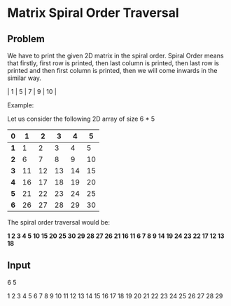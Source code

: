 # Matrix Spiral Order Traversal

## Problem

We have to print the given 2D matrix in the spiral order. Spiral Order means that firstly, first row is printed, then last column is printed, then last row is printed and then first column is printed, then we will come inwards in the similar way.

|  1 |  5 |  7 |  9 | 10 |

Example:  

Let us consider the following 2D array of size 6 * 5

|  0   |  1 |  2 |  3 |  4 |  5 |
|-----|----|----|----|----|----|
|   **1** |  1 |  2 |  3 |  4 |  5 |
|   **2** |  6 |  7 |  8 |  9 | 10 |
|   **3** | 11 | 12 | 13 | 14 | 15 |
|   **4** | 16 | 17 | 18 | 19 | 20 |
|   **5** | 21 | 22 | 23 | 24 | 25 |
|   **6** | 26 | 27 | 28 | 29 | 30 |


The spiral order traversal would be:

**1  2  3  4  5  10 15 20 25 30  29 28 27 26 21  16 11 6  7  8  9  14 19 24 23 22  17 12 13 18**

## Input

6 5

1 2 3 4 5
6 7 8 9 10
11 12 13 14 15
16 17 18 19 20
21 22 23 24 25
26 27 28 29 30

## Output

	
``1  2  3  4  5  10 15 20 25 30  29 28 27 26 21  16 11 6  7  8  9  14 19 24 23 22  17 12 13 18``

## Solution

respectively. These variables keep track of the indices of the current row and column being traversed.

2.  While `row_start` is less than or equal to `row_end` and `col_start` is less than or equal to `col_end`, do the following:

    -   Traverse the first row from `col_start` to `col_end` and print the values in that row.
    -   Increment `row_start` to move to the next row.
    -   Traverse the last column from `row_start` to `row_end` and print the values in that column.
    -   Decrement `col_end` to move to the previous column.
    -   Traverse the last row from `col_end` to `col_start` and print the values in that row.
    -   Decrement `row_end` to move to the previous row.
    -   Traverse the first column from `row_end` to `row_start` and print the values in that column.
    -   Increment `col_start` to move to the next column.
3.  The traversal of the array is complete when all the elements have been printed.

Overall, this algorithm traverses the array in a spiral order by starting at the top left corner and moving towards the center in a clockwise direction.

**Time Complexity** : O [ $n^{2}$ ]

